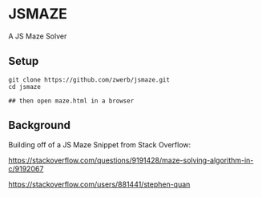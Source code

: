 # JSMAZE
A JS Maze Solver

## Setup
```
git clone https://github.com/zwerb/jsmaze.git
cd jsmaze

## then open maze.html in a browser

```

## Background
Building off of a JS Maze Snippet from Stack Overflow: 

https://stackoverflow.com/questions/9191428/maze-solving-algorithm-in-c/9192067

https://stackoverflow.com/users/881441/stephen-quan

